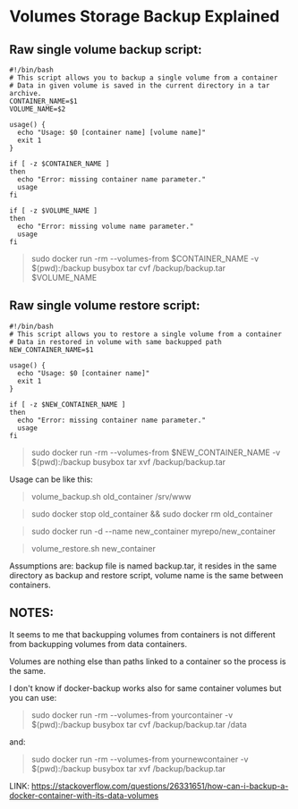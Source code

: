 # Volumes Storage Backup Explained

## Raw single volume backup script:
```
#!/bin/bash
# This script allows you to backup a single volume from a container
# Data in given volume is saved in the current directory in a tar archive.
CONTAINER_NAME=$1
VOLUME_NAME=$2

usage() {
  echo "Usage: $0 [container name] [volume name]"
  exit 1
}

if [ -z $CONTAINER_NAME ]
then
  echo "Error: missing container name parameter."
  usage
fi

if [ -z $VOLUME_NAME ]
then
  echo "Error: missing volume name parameter."
  usage
fi
```

> sudo docker run -rm --volumes-from $CONTAINER_NAME -v $(pwd):/backup busybox tar cvf /backup/backup.tar $VOLUME_NAME

## Raw single volume restore script:
```
#!/bin/bash
# This script allows you to restore a single volume from a container
# Data in restored in volume with same backupped path
NEW_CONTAINER_NAME=$1

usage() {
  echo "Usage: $0 [container name]"
  exit 1
}

if [ -z $NEW_CONTAINER_NAME ]
then
  echo "Error: missing container name parameter."
  usage
fi
```
> sudo docker run -rm --volumes-from $NEW_CONTAINER_NAME -v $(pwd):/backup busybox tar xvf /backup/backup.tar

Usage can be like this:

>  volume_backup.sh old_container /srv/www

>  sudo docker stop old_container && sudo docker rm old_container

> sudo docker run -d --name new_container myrepo/new_container

> volume_restore.sh new_container

Assumptions are: backup file is named backup.tar, it resides in the same directory as backup and restore script, volume name is the same between containers.

## NOTES:

It seems to me that backupping volumes from containers is not different from backupping volumes from data containers.

Volumes are nothing else than paths linked to a container so the process is the same.

I don't know if docker-backup works also for same container volumes but you can use:

> sudo docker run -rm --volumes-from yourcontainer -v $(pwd):/backup busybox tar cvf /backup/backup.tar /data

and:

> sudo docker run -rm --volumes-from yournewcontainer -v $(pwd):/backup busybox tar xvf /backup/backup.tar


LINK: https://stackoverflow.com/questions/26331651/how-can-i-backup-a-docker-container-with-its-data-volumes